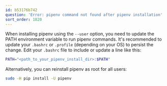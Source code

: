 ```yaml
---
id: b53176b742
question: 'Error: pipenv command not found after pipenv installation'
sort_order: 1820
---
```


When installing pipenv using the `--user` option, you need to update the PATH environment variable to run pipenv commands. It's recommended to update your `.bashrc` or `.profile` (depending on your OS) to persist the change. Edit your `.bashrc` file to include or update a line like this:

```bash
PATH="<path_to_your_pipenv_install_dir>:$PATH"
```

Alternatively, you can reinstall pipenv as root for all users:

```bash
sudo -H pip install -U pipenv
```
